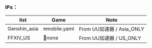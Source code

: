 ### IPs：
|  list   |  Game  | Note  |
|  ---   | ---  | ---  |
| Genshin_asia | 🔛mobile.yaml | From UU加速器 / Asia_ONLY |
| FFXIV_US | 🔰none | From UU加速器 / US_ONLY |
